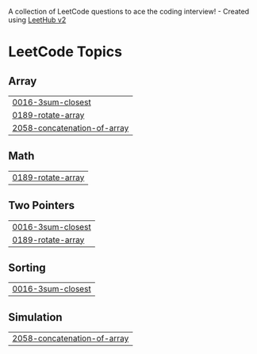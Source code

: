 A collection of LeetCode questions to ace the coding interview! - Created using [LeetHub v2](https://github.com/arunbhardwaj/LeetHub-2.0)
<!---LeetCode Topics Start-->
# LeetCode Topics
## Array
|  |
| ------- |
| [0016-3sum-closest](https://github.com/Guna42/DSA-LEETCODE/tree/master/0016-3sum-closest) |
| [0189-rotate-array](https://github.com/Guna42/DSA-LEETCODE/tree/master/0189-rotate-array) |
| [2058-concatenation-of-array](https://github.com/Guna42/DSA-LEETCODE/tree/master/2058-concatenation-of-array) |
## Math
|  |
| ------- |
| [0189-rotate-array](https://github.com/Guna42/DSA-LEETCODE/tree/master/0189-rotate-array) |
## Two Pointers
|  |
| ------- |
| [0016-3sum-closest](https://github.com/Guna42/DSA-LEETCODE/tree/master/0016-3sum-closest) |
| [0189-rotate-array](https://github.com/Guna42/DSA-LEETCODE/tree/master/0189-rotate-array) |
## Sorting
|  |
| ------- |
| [0016-3sum-closest](https://github.com/Guna42/DSA-LEETCODE/tree/master/0016-3sum-closest) |
## Simulation
|  |
| ------- |
| [2058-concatenation-of-array](https://github.com/Guna42/DSA-LEETCODE/tree/master/2058-concatenation-of-array) |
<!---LeetCode Topics End-->